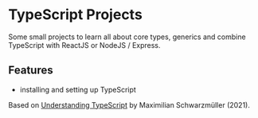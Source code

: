 # TypeScript Projects

Some small projects to learn all about core types, generics and combine TypeScript with ReactJS or NodeJS / Express.

## Features

- installing and setting up TypeScript

Based on [Understanding TypeScript](https://www.udemy.com/course/understanding-typescript/) by Maximilian Schwarzmüller (2021).

